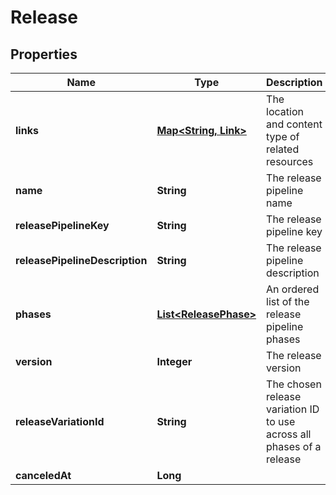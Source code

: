 

# Release


## Properties

| Name | Type | Description | Notes |
|------------ | ------------- | ------------- | -------------|
|**links** | [**Map&lt;String, Link&gt;**](Link.md) | The location and content type of related resources |  [optional] |
|**name** | **String** | The release pipeline name |  |
|**releasePipelineKey** | **String** | The release pipeline key |  |
|**releasePipelineDescription** | **String** | The release pipeline description |  |
|**phases** | [**List&lt;ReleasePhase&gt;**](ReleasePhase.md) | An ordered list of the release pipeline phases |  |
|**version** | **Integer** | The release version |  |
|**releaseVariationId** | **String** | The chosen release variation ID to use across all phases of a release |  [optional] |
|**canceledAt** | **Long** |  |  [optional] |



